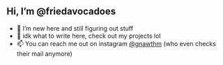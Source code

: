 ## Hi, I’m @friedavocadoes
- 👀 I’m new here and still figuring out stuff
- 🌱 idk what to write here, check out my projects lol
- 📫 You can reach me out on instagram [@gnawthm](https://www.instagram.com/gnawthm/) (who even checks their mail anymore)

<!---
friedavocadoes/friedavocadoes is a ✨ special ✨ repository because its `README.md` (this file) appears on your GitHub profile.
You can click the Preview link to take a look at your changes.
--->
